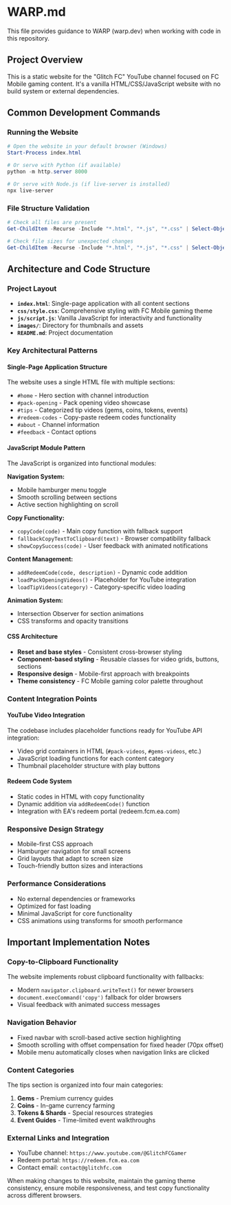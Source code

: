 # WARP.md

This file provides guidance to WARP (warp.dev) when working with code in this repository.

## Project Overview

This is a static website for the "Glitch FC" YouTube channel focused on FC Mobile gaming content. It's a vanilla HTML/CSS/JavaScript website with no build system or external dependencies.

## Common Development Commands

### Running the Website
```powershell
# Open the website in your default browser (Windows)
Start-Process index.html

# Or serve with Python (if available)
python -m http.server 8000

# Or serve with Node.js (if live-server is installed)
npx live-server
```

### File Structure Validation
```powershell
# Check all files are present
Get-ChildItem -Recurse -Include "*.html", "*.js", "*.css" | Select-Object Name, DirectoryName

# Check file sizes for unexpected changes
Get-ChildItem -Recurse -Include "*.html", "*.js", "*.css" | Select-Object Name, Length
```

## Architecture and Code Structure

### Project Layout
- **`index.html`**: Single-page application with all content sections
- **`css/style.css`**: Comprehensive styling with FC Mobile gaming theme
- **`js/script.js`**: Vanilla JavaScript for interactivity and functionality
- **`images/`**: Directory for thumbnails and assets
- **`README.md`**: Project documentation

### Key Architectural Patterns

#### Single-Page Application Structure
The website uses a single HTML file with multiple sections:
- `#home` - Hero section with channel introduction
- `#pack-opening` - Pack opening video showcase
- `#tips` - Categorized tip videos (gems, coins, tokens, events)
- `#redeem-codes` - Copy-paste redeem codes functionality
- `#about` - Channel information
- `#feedback` - Contact options

#### JavaScript Module Pattern
The JavaScript is organized into functional modules:

**Navigation System:**
- Mobile hamburger menu toggle
- Smooth scrolling between sections
- Active section highlighting on scroll

**Copy Functionality:**
- `copyCode(code)` - Main copy function with fallback support
- `fallbackCopyTextToClipboard(text)` - Browser compatibility fallback
- `showCopySuccess(code)` - User feedback with animated notifications

**Content Management:**
- `addRedeemCode(code, description)` - Dynamic code addition
- `loadPackOpeningVideos()` - Placeholder for YouTube integration
- `loadTipVideos(category)` - Category-specific video loading

**Animation System:**
- Intersection Observer for section animations
- CSS transforms and opacity transitions

#### CSS Architecture
- **Reset and base styles** - Consistent cross-browser styling
- **Component-based styling** - Reusable classes for video grids, buttons, sections
- **Responsive design** - Mobile-first approach with breakpoints
- **Theme consistency** - FC Mobile gaming color palette throughout

### Content Integration Points

#### YouTube Video Integration
The codebase includes placeholder functions ready for YouTube API integration:
- Video grid containers in HTML (`#pack-videos`, `#gems-videos`, etc.)
- JavaScript loading functions for each content category
- Thumbnail placeholder structure with play buttons

#### Redeem Code System
- Static codes in HTML with copy functionality
- Dynamic addition via `addRedeemCode()` function
- Integration with EA's redeem portal (redeem.fcm.ea.com)

### Responsive Design Strategy
- Mobile-first CSS approach
- Hamburger navigation for small screens
- Grid layouts that adapt to screen size
- Touch-friendly button sizes and interactions

### Performance Considerations
- No external dependencies or frameworks
- Optimized for fast loading
- Minimal JavaScript for core functionality
- CSS animations using transforms for smooth performance

## Important Implementation Notes

### Copy-to-Clipboard Functionality
The website implements robust clipboard functionality with fallbacks:
- Modern `navigator.clipboard.writeText()` for newer browsers
- `document.execCommand('copy')` fallback for older browsers
- Visual feedback with animated success messages

### Navigation Behavior
- Fixed navbar with scroll-based active section highlighting
- Smooth scrolling with offset compensation for fixed header (70px offset)
- Mobile menu automatically closes when navigation links are clicked

### Content Categories
The tips section is organized into four main categories:
1. **Gems** - Premium currency guides
2. **Coins** - In-game currency farming
3. **Tokens & Shards** - Special resources strategies
4. **Event Guides** - Time-limited event walkthroughs

### External Links and Integration
- YouTube channel: `https://www.youtube.com/@GlitchFCGamer`
- Redeem portal: `https://redeem.fcm.ea.com`
- Contact email: `contact@glitchfc.com`

When making changes to this website, maintain the gaming theme consistency, ensure mobile responsiveness, and test copy functionality across different browsers.
